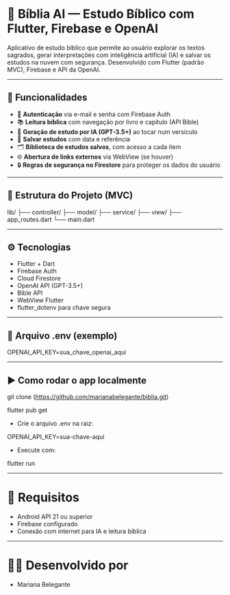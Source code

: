 # 📖 Bíblia AI — Estudo Bíblico com Flutter, Firebase e OpenAI

Aplicativo de estudo bíblico que permite ao usuário explorar os textos sagrados, gerar interpretações com inteligência artificial (IA) e salvar os estudos na nuvem com segurança. Desenvolvido com Flutter (padrão MVC), Firebase e API da OpenAI.

---

## 🚀 Funcionalidades

- 🔐 **Autenticação** via e-mail e senha com Firebase Auth
- 📚 **Leitura bíblica** com navegação por livro e capítulo (API Bible)
- 🧠 **Geração de estudo por IA (GPT-3.5+)** ao tocar num versículo
- 💾 **Salvar estudos** com data e referência
- 🗂️ **Biblioteca de estudos salvos**, com acesso a cada item
- 🌐 **Abertura de links externos** via WebView (se houver)
- 🔒 **Regras de segurança no Firestore** para proteger os dados do usuário

---

## 🧱 Estrutura do Projeto (MVC)

lib/
├── controller/
├── model/
├── service/
├── view/
├── app_routes.dart
└── main.dart

---

## ⚙️ Tecnologias

- Flutter + Dart
- Firebase Auth
- Cloud Firestore
- OpenAI API (GPT-3.5+)
- Bible API
- WebView Flutter
- flutter_dotenv para chave segura

---

## 📁 Arquivo .env (exemplo)

OPENAI_API_KEY=sua_chave_openai_aqui

---

## ▶️ Como rodar o app localmente

git clone (https://github.com/marianabelegante/biblia.git)

flutter pub get

- Crie o arquivo .env na raiz:

OPENAI_API_KEY=sua-chave-aqui

- Execute com:

flutter run

---

# 📲 Requisitos

- Android API 21 ou superior
- Firebase configurado
- Conexão com internet para IA e leitura bíblica

---

# 👩‍💻 Desenvolvido por

- Mariana Belegante
